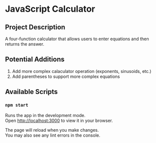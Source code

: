 # JavaScript Calculator

## Project Description

A four-function calculator that allows users to enter equations and then returns the answer.

## Potential Additions
1. Add more complex calaculator operation (exponents, sinusoids, etc.)
2. Add parentheses to support more complex equations

## Available Scripts

### `npm start`

Runs the app in the development mode.\
Open [http://localhost:3000](http://localhost:3000) to view it in your browser.

The page will reload when you make changes.\
You may also see any lint errors in the console.
